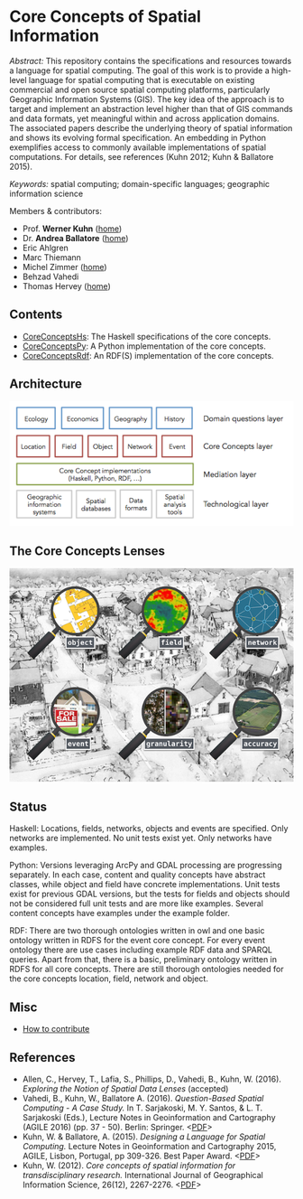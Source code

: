 Core Concepts of Spatial Information
=============================================
*Abstract:* This repository contains the specifications and resources towards a language for spatial computing.
The goal of this work is to provide a high-level language for spatial computing that is executable
on existing commercial and open source spatial computing platforms,
particularly Geographic Information Systems (GIS).
The key idea of the approach is to target and implement an abstraction level higher
than that of GIS commands and data formats, yet meaningful within and across
application domains. The associated papers describe the underlying theory of spatial
information and shows its evolving formal specification. An embedding in Python
exemplifies access to commonly available implementations of spatial computations.
For details, see references (Kuhn 2012; Kuhn & Ballatore 2015).

*Keywords:* spatial computing; domain-specific languages; geographic information science

Members & contributors:
* Prof. **Werner Kuhn** ([home](http://geog.ucsb.edu/~kuhn))
* Dr. **Andrea Ballatore** ([home](http://sites.google.com/site/andreaballatore))
* Eric Ahlgren
* Marc Thiemann
* Michel Zimmer ([home](https://www.mzimmer.net))
* Behzad Vahedi
* Thomas Hervey ([home](http://www.thervey.me))


Contents
----------------------
- [CoreConceptsHs](CoreConceptsHs): The Haskell specifications of the core concepts.
- [CoreConceptsPy](CoreConceptsPy): A Python implementation of the core concepts.
- [CoreConceptsRdf](CoreConceptsRdf): An RDF(S) implementation of the core concepts.


Architecture
----------------------
![Core Concepts architecture](figures/CoreConceptsArchitecture.png "Core Concepts architecture")

The Core Concepts Lenses
----------------------
![Core Concepts lenses](figures/CoreConceptsLenses_thumbnail.png "Core Concepts lenses")

Status
------
Haskell: Locations, fields, networks, objects and events are specified. Only networks are implemented. No unit tests exist yet. Only networks have examples.

Python: Versions leveraging ArcPy and GDAL processing are progressing separately. In each case, content and quality concepts have abstract classes, while object and field have concrete implementations. Unit tests exist for previous GDAL versions, but the tests for fields and objects should not be considered full unit tests and are more like examples. Several content concepts have examples under the example folder.

RDF: There are two thorough ontologies written in owl and one basic ontology written in RDFS for the event core concept. For every event ontology there are use cases including example RDF data and SPARQL queries. Apart from that, there is a basic, preliminary ontology written in RDFS for all core concepts.
There are still thorough ontologies needed for the core concepts location, field, network and object.

<!-- TODO -->
<!-- ---- -->
<!-- - [Haskell] Rewrite NetworkImpl.Edge as a combination of ID, source, target and weight -->

Misc
----------------------
- [How to contribute](CONTRIBUTING.md)

References
----------
- Allen, C., Hervey, T., Lafia, S., Phillips, D., Vahedi, B., Kuhn, W. (2016). *Exploring the Notion of Spatial Data Lenses* (accepted)
- Vahedi, B., Kuhn, W., Ballatore A. (2016). *Question-Based Spatial Computing - A Case Study.* In T. Sarjakoski, M. Y. Santos, & L. T. Sarjakoski (Eds.), Lecture Notes in Geoinformation and Cartography (AGILE 2016) (pp. 37 - 50). Berlin: Springer. <[PDF](https://link.springer.com/chapter/10.1007/978-3-319-33783-8_3)>
- Kuhn, W. & Ballatore, A. (2015). *Designing a Language for Spatial Computing.* Lecture Notes in Geoinformation and Cartography 2015, AGILE, Lisbon, Portugal, pp 309-326. Best Paper Award. <[PDF](http://escholarship.org/uc/item/04q9q6wm)>
- Kuhn, W. (2012). *Core concepts of spatial information for transdisciplinary research.* International Journal of Geographical Information Science, 26(12), 2267-2276. <[PDF](http://ifgi.uni-muenster.de/~kuhn/research/publications/pdfs/refereed%20journals/IJGIS%202012.pdf)>
